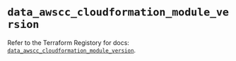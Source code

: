 # `data_awscc_cloudformation_module_version`

Refer to the Terraform Registory for docs: [`data_awscc_cloudformation_module_version`](https://registry.terraform.io/providers/hashicorp/awscc/0.70.0/docs/data-sources/cloudformation_module_version).

